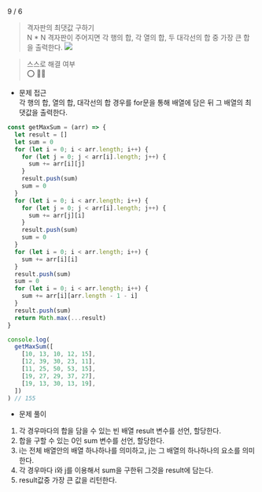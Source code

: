 9 / 6

> 격자판의 최댓값 구하기 <br/>
> N \* N 격자판이 주어지면 각 행의 합, 각 열의 합, 두 대각선의 합 중 가장 큰 합을 출력한다.
> ![](https://images.velog.io/images/_seeul/post/755d12ed-f7ce-43f6-8f66-73259c177200/%E1%84%89%E1%85%B3%E1%84%8F%E1%85%B3%E1%84%85%E1%85%B5%E1%86%AB%E1%84%89%E1%85%A3%E1%86%BA%202021-09-06%20%E1%84%8B%E1%85%A9%E1%84%92%E1%85%AE%204.32.13.png)

> 스스로 해결 여부 <br />
> ⭕️ 👏🏻

- 문제 접근 <br/>
  각 행의 합, 열의 합, 대각선의 합 경우를 for문을 통해 배열에 담은 뒤 그 배열의 최댓값을 출력한다.

```javascript
const getMaxSum = (arr) => {
  let result = []
  let sum = 0
  for (let i = 0; i < arr.length; i++) {
    for (let j = 0; j < arr[i].length; j++) {
      sum += arr[i][j]
    }
    result.push(sum)
    sum = 0
  }
  for (let i = 0; i < arr.length; i++) {
    for (let j = 0; j < arr[i].length; j++) {
      sum += arr[j][i]
    }
    result.push(sum)
    sum = 0
  }
  for (let i = 0; i < arr.length; i++) {
    sum += arr[i][i]
  }
  result.push(sum)
  sum = 0
  for (let i = 0; i < arr.length; i++) {
    sum += arr[i][arr.length - 1 - i]
  }
  result.push(sum)
  return Math.max(...result)
}

console.log(
  getMaxSum([
    [10, 13, 10, 12, 15],
    [12, 39, 30, 23, 11],
    [11, 25, 50, 53, 15],
    [19, 27, 29, 37, 27],
    [19, 13, 30, 13, 19],
  ])
) // 155
```

- 문제 풀이

1. 각 경우마다의 합을 담을 수 있는 빈 배열 result 변수를 선언, 할당한다.
2. 합을 구할 수 있는 0인 sum 변수를 선언, 할당한다.
3. i는 전체 배열안의 배열 하나하나를 의미하고, j는 그 배열의 하나하나의 요소를 의미한다.
4. 각 경우마다 i와 j를 이용해서 sum을 구한뒤 그것을 result에 담는다.
5. result값중 가장 큰 값을 리턴한다.
